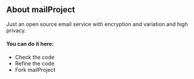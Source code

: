 ## About mailProject
Just an open source email service with encryption and variation and high privacy.
#### You can do it here:

* Check the code
* Refine the code
* Fork mailProject
